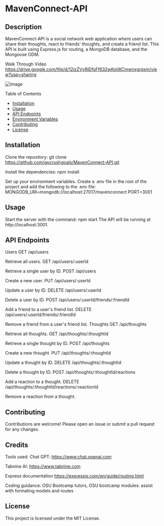 # MavenConnect-API

## Description

MavenConnect-API is a social network web application where users can share their thoughts, react to friends’ thoughts, and create a friend list. This API is built using Express.js for routing, a MongoDB database, and the Mongoose ODM.

Walk Through Video
https://drive.google.com/file/d/12izZVyRlDfsFf632wKoIi6Cmwnxgrqxm/view?usp=sharing 

![image](https://github.com/gocrushgoals/MavenConnect-API/assets/157322992/33fde87d-a75b-4ba4-830a-3d2ca4e1d5fb)


Table of Contents

- [Installation](#installation)
- [Usage](#usage) 
- [API Endpoints](#APIEndpoints)
- [Environment Variables](#environmentalVariables)
- [Contributing](#contributing)
- [License](liicense)

## Installation

Clone the repository:
git clone https://github.com/gocrushgoals/MavenConnect-API.git

Install the dependencies:
npm install

Set up your environment variables. Create a .env file in the root of the project and add the following to the .env file:
MONGODB_URI=mongodb://localhost:27017/mavenconnect
PORT=3001

## Usage

Start the server with the command: npm start
The API will be running at http://localhost:3001.

## API Endpoints

Users
GET /api/users

Retrieve all users.
GET /api/users/:userId

Retrieve a single user by ID.
POST /api/users

Create a new user.
PUT /api/users/:userId

Update a user by ID.
DELETE /api/users/:userId

Delete a user by ID.
POST /api/users/:userId/friends/:friendId

Add a friend to a user's friend list.
DELETE /api/users/:userId/friends/:friendId

Remove a friend from a user's friend list.
Thoughts
GET /api/thoughts

Retrieve all thoughts.
GET /api/thoughts/:thoughtId

Retrieve a single thought by ID.
POST /api/thoughts

Create a new thought.
PUT /api/thoughts/:thoughtId

Update a thought by ID.
DELETE /api/thoughts/:thoughtId

Delete a thought by ID.
POST /api/thoughts/:thoughtId/reactions

Add a reaction to a thought.
DELETE /api/thoughts/:thoughtId/reactions/:reactionId

Remove a reaction from a thought.

## Contributing

Contributions are welcome! Please open an issue or submit a pull request for any changes.

## Credits

Tools used: Chat GPT: https://www.chat.openai.com  

Tabnine AI: https://www.tabnine.com

Express documentation https://expressjs.com/en/guide/routing.html

Coding guidance: OSU Bootcamp tutors, OSU bootcamp modules: assist with formating models and routes


## License

This project is licensed under the MIT License.
